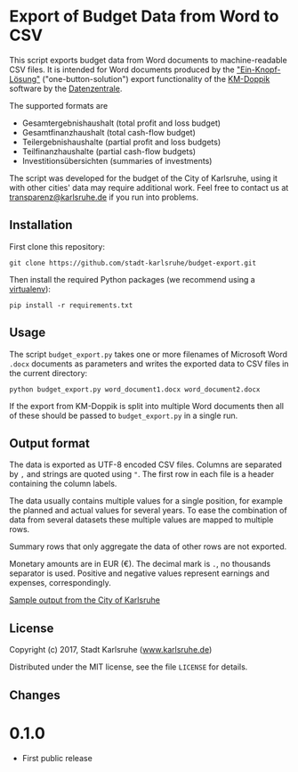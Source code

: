 # Export of Budget Data from Word to CSV

This script exports budget data from Word documents to machine-readable CSV
files. It is intended for Word documents produced by the
["Ein-Knopf-Lösung"][onebutton] ("one-button-solution") export functionality
of the [KM-Doppik][kmdoppik] software by the [Datenzentrale][datenzentrale].

The supported formats are

* Gesamtergebnishaushalt (total profit and loss budget)
* Gesamtfinanzhaushalt (total cash-flow budget)
* Teilergebnishaushalte (partial profit and loss budgets)
* Teilfinanzhaushalte (partial cash-flow budgets)
* Investitionsübersichten (summaries of investments)

[onebutton]: http://www.datenzentrale.de/,Lde/Start/Die+Loesungen/KM-Doppik_FormatiertesReporting.html
[kmdoppik]: http://www.datenzentrale.de/,Lde/Start/Die+Loesungen/KM-Doppik.html
[datenzentrale]: http://www.datenzentrale.de

The script was developed for the budget of the City of Karlsruhe, using it with
other cities' data may require additional work. Feel free to contact us at
transparenz@karlsruhe.de if you run into problems.


## Installation

First clone this repository:

    git clone https://github.com/stadt-karlsruhe/budget-export.git

Then install the required Python packages (we recommend using a
[virtualenv][virtualenv]):

    pip install -r requirements.txt

[virtualenv]: https://virtualenv.pypa.io


## Usage

The script `budget_export.py` takes one or more filenames of Microsoft Word
`.docx` documents as parameters and writes the exported data to CSV files in
the current directory:

    python budget_export.py word_document1.docx word_document2.docx

If the export from KM-Doppik is split into multiple Word documents then all of
these should be passed to `budget_export.py` in a single run.


## Output format

The data is exported as UTF-8 encoded CSV files. Columns are separated by
`,` and strings are quoted using `"`. The first row in each file is a
header containing the column labels.

The data usually contains multiple values for a single position, for example
the planned and actual values for several years. To ease the combination of
data from several datasets these multiple values are mapped to multiple rows.

Summary rows that only aggregate the data of other rows are not exported.

Monetary amounts are in EUR (€). The decimal mark is `.`, no thousands
separator is used. Positive and negative values represent earnings and
expenses, correspondingly.

[Sample output from the City of Karlsruhe](https://transparenz.karlsruhe.de/dataset/haushaltsplan-daten-2017-2018)


## License

Copyright (c) 2017, Stadt Karlsruhe (www.karlsruhe.de)

Distributed under the MIT license, see the file `LICENSE` for details.


## Changes

# 0.1.0

* First public release

